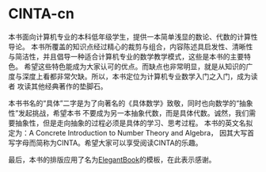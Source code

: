 # CINTA-cn
本书面向计算机专业的本科低年级学生，提供一本简单浅显的数论、代数的计算性导论。
本书所覆盖的知识点经过精心的裁剪与组合，内容陈述具启发性、清晰性与简洁性，并且倡导一种适合计算机专业的数学教学模式，这些是本书的主要特色。
希望这些特色能成为大家认可的优点。而缺点也非常明显，就是从知识的广度与深度上看都非常欠缺。所以，本书定位为计算机专业数学入门之入门，成为读者
攻读其他经典著作的垫脚石。

本书书名的“具体”二字是为了向著名的《具体数学》致敬，同时也向数学的“抽象性”发起挑战，希望本书
不要成为另一本抽象代数，而是具体代数。诚然，我们需要抽象性，但是走向抽象的过程必须是具体的学习、思考过程。
本书的英文名拟定为：A Concrete Introduction to Number Theory and Algebra，
因其大写首写字母而简称为CINTA。希望大家可以享受阅读CINTA的乐趣。

最后，本书的排版应用了名为[ElegantBook](https://github.com/ElegantLaTeX/)的模板，在此表示感谢。
